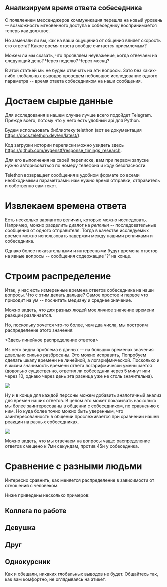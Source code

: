 ## Анализируем время ответа собеседника

С появлением мессенджеров коммуникация перешла на новый уровень -- возможность мгновенного доступа к собеседнику воспринимается теперь как должное.

Но замечали ли вы, как на ваши ощущения от общения влияет скорость его ответа? Какое время ответа вообще считается приемлемым? 

Можем ли мы сказать, что проявляем неуважение, когда отвечаем на следующий день? Через неделю? Через месяц?

В этой статьей мы не будем отвечать на эти вопросы. Зато без каких-либо глобальных выводов проведем небольшое исследование одного параметра -- время ответа собеседником на наши сообщения. 

# Достаем сырые данные

Для исследования в нашем случае лучше всего подойдет Telegram. Прежде всего, потому что у него есть удобный api для Python.

Будем использовать библиотеку telethon (вот ее документация https://docs.telethon.dev/en/latest/). 

Код загрузки истории переписки можно увидеть здесь https://github.com/evgenstf/response_timings_research.

Для его выполнения на своей переписке, вам при первом запуске нужно авторизоваться по номеру телефона и коду безопасности.

Telethon возвращает сообщения в удобном формате со всеми необходимыми параметрами: нам нужно время отправки, отправитель и собственно сам текст.

# Извлекаем времена ответа

Есть несколько вариантов величин, которые можно исследовать. Например, можно разделить диалог на *реплики* -- последовательные сообщения от одного отправителя. Тогда в качестве исследуемых времен можно использовать задержки между нашими репликами и собеседника.

Однако более показательными и интересными будут времена ответов на явные вопросы -- сообщения содержащие '?' на конце.

# Строим распределение

Итак, у нас есть измеренные времена ответов собеседника на наши вопросы. Что с этим делать дальше? Самое простое и первое что приходит на ум -- посчитать медиану и среднее значение.


Можно видеть, что для разных людей мое личное значение времени реакции различается. 


Но, поскольку хочется что-то более, чем два числа, мы построим распределение этого значения:

<Здесь линейное распределение ответов>

Из него видна проблема в данных -- на больших временах значения довольно сильно разбросаны. Это можно исправить, Попробуем сделать шкалу времени не линейной, а логарифмической. Посколько и в жизни значимость времени ответа логарифмически уменьшается (довольно существенно, ответил ли собеседник через 5 минут или через 10, однако через день эта разница уже не столь значительна).

![](https://habrastorage.org/webt/oe/mt/rp/oemtrpo9yczsyuv7zhj94deffgi.png)


Ну и в конце для каждой персоны можем добавить аналогичный анализ для времен наших ответов. В целом это может показывать насколько мы более заинтересованы в общении с собеседником, по сравнению с ним. Но куда более точно можно быть уверенным, что заинтересованность в общении прослеживается при сравнении нашей реакции на разных собеседниках.

![](https://habrastorage.org/webt/ry/lc/35/rylc35fhbxt2achjolnqeswvrlc.png)

Можно видеть, что мы отвечаем на вопросы чаще: распределение ответов смещено к 7ми секундам, против 45и у собеседника.

# Сравнение с разными людьми

Интересно сравнить, как меняется распределение в зависимости от отношений с человеком.

Ниже приведены несколько примеров:

## Коллега по работе

## Девушка

## Друг

## Однокурсник


Как и обещали, никаких глобальных выводов не будет. Общайтесь так, как вам комфортно, не оглядываясь на этикет.
